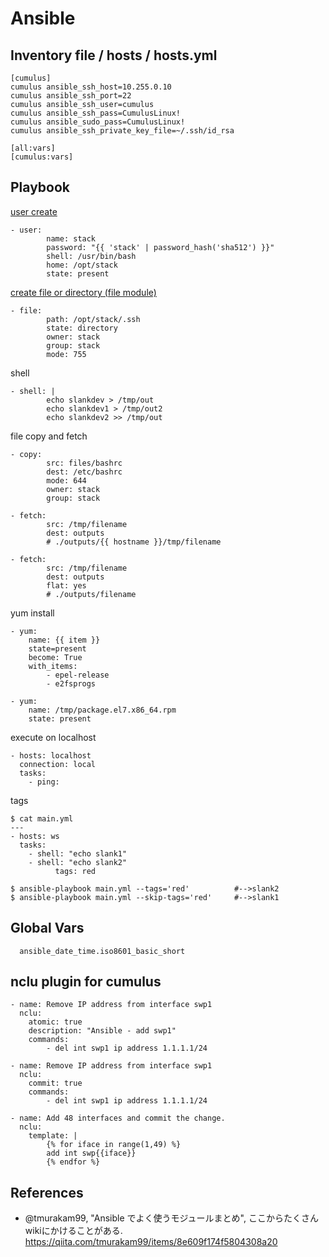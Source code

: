 
# Ansible

## Inventory file / hosts / hosts.yml

```
[cumulus]
cumulus ansible_ssh_host=10.255.0.10
cumulus ansible_ssh_port=22
cumulus ansible_ssh_user=cumulus
cumulus ansible_ssh_pass=CumulusLinux!
cumulus ansible_sudo_pass=CumulusLinux!
cumulus ansible_ssh_private_key_file=~/.ssh/id_rsa

[all:vars]
[cumulus:vars]
```

## Playbook

[user create](https://docs.ansible.com/ansible/latest/modules/user_module.html)
```
- user:
		name: stack
		password: "{{ 'stack' | password_hash('sha512') }}"
		shell: /usr/bin/bash
		home: /opt/stack
		state: present
```

[create file or directory (file module)](https://docs.ansible.com/ansible/latest/modules/file_module.html)
```
- file:
		path: /opt/stack/.ssh
		state: directory
		owner: stack
		group: stack
		mode: 755
```

shell
```
- shell: |
		echo slankdev > /tmp/out
		echo slankdev1 > /tmp/out2
		echo slankdev2 >> /tmp/out
```

file copy and fetch
```
- copy:
		src: files/bashrc
		dest: /etc/bashrc
		mode: 644
		owner: stack
		group: stack

- fetch:
		src: /tmp/filename
		dest: outputs
		# ./outputs/{{ hostname }}/tmp/filename

- fetch:
		src: /tmp/filename
		dest: outputs
		flat: yes
		# ./outputs/filename
```

yum install
```
- yum:
	name: {{ item }}
	state=present
	become: True
	with_items:
		- epel-release
		- e2fsprogs

- yum:
    name: /tmp/package.el7.x86_64.rpm
    state: present
```

execute on localhost
```
- hosts: localhost
  connection: local
  tasks:
    - ping:
```

tags
```
$ cat main.yml
---
- hosts: ws
  tasks:
    - shell: "echo slank1"
    - shell: "echo slank2"
		  tags: red

$ ansible-playbook main.yml --tags='red'          #-->slank2
$ ansible-playbook main.yml --skip-tags='red'     #-->slank1
```

## Global Vars

```
  ansible_date_time.iso8601_basic_short
```

## nclu plugin for cumulus


```
- name: Remove IP address from interface swp1
  nclu:
    atomic: true
    description: "Ansible - add swp1"
    commands:
        - del int swp1 ip address 1.1.1.1/24

- name: Remove IP address from interface swp1
  nclu:
    commit: true
    commands:
        - del int swp1 ip address 1.1.1.1/24

- name: Add 48 interfaces and commit the change.
  nclu:
    template: |
        {% for iface in range(1,49) %}
        add int swp{{iface}}
        {% endfor %}
```

## References

- @tmurakam99, "Ansible でよく使うモジュールまとめ",
  ここからたくさんwikiにかけることがある.
  https://qiita.com/tmurakam99/items/8e609f174f5804308a20

